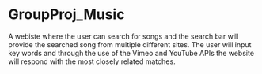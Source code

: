 # GroupProj_Music
A webiste where the user can search for songs and the search bar will provide the searched song from multiple different sites. The user will input key words and through the use of the Vimeo and YouTube APIs the website will respond with the most closely related matches.